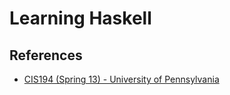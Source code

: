 # Learning Haskell

## References

- [CIS194 (Spring 13) - University of Pennsylvania](https://www.cis.upenn.edu/~cis194/spring13/lectures/01-intro.html)
